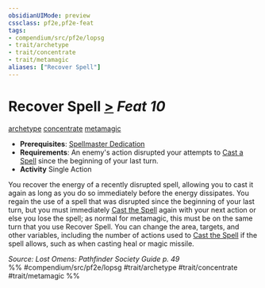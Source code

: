 ```yaml
---
obsidianUIMode: preview
cssclass: pf2e,pf2e-feat
tags:
- compendium/src/pf2e/lopsg
- trait/archetype
- trait/concentrate
- trait/metamagic
aliases: ["Recover Spell"]
---
```

# Recover Spell  [>](../../Rules/core-rulebook/chapter-9-playing-the-game.md#Actions "Single Action") *Feat 10*  
[archetype](../../Rules/traits/archetype.md)  [concentrate](../../Rules/traits/concentrate.md)  [metamagic](../../Rules/traits/metamagic.md)  

- **Prerequisites**: [Spellmaster Dedication](spellmaster-dedication-locg.md)
- **Requirements**: An enemy's action disrupted your attempts to [Cast a Spell](../../Rules/actions/cast-a-spell.md) since the beginning of your last turn.
- **Activity** Single Action

You recover the energy of a recently disrupted spell, allowing you to cast it again as long as you do so immediately before the energy dissipates. You regain the use of a spell that was disrupted since the beginning of your last turn, but you must immediately [Cast the Spell](../../Rules/actions/cast-a-spell.md) again with your next action or else you lose the spell; as normal for metamagic, this must be on the same turn that you use Recover Spell. You can change the area, targets, and other variables, including the number of actions used to [Cast the Spell](../../Rules/actions/cast-a-spell.md) if the spell allows, such as when casting heal or magic missile.

*Source: Lost Omens: Pathfinder Society Guide p. 49*  
%% #compendium/src/pf2e/lopsg #trait/archetype #trait/concentrate #trait/metamagic %%